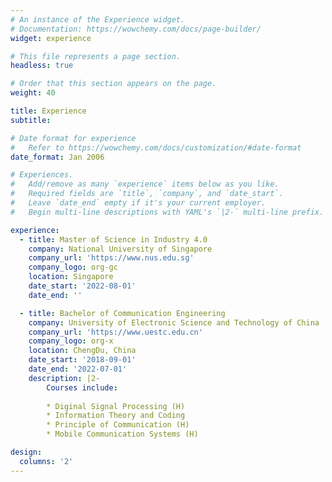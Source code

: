 ```yaml
---
# An instance of the Experience widget.
# Documentation: https://wowchemy.com/docs/page-builder/
widget: experience

# This file represents a page section.
headless: true

# Order that this section appears on the page.
weight: 40

title: Experience
subtitle:

# Date format for experience
#   Refer to https://wowchemy.com/docs/customization/#date-format
date_format: Jan 2006

# Experiences.
#   Add/remove as many `experience` items below as you like.
#   Required fields are `title`, `company`, and `date_start`.
#   Leave `date_end` empty if it's your current employer.
#   Begin multi-line descriptions with YAML's `|2-` multi-line prefix.

experience:
  - title: Master of Science in Industry 4.0
    company: National University of Singapore
    company_url: 'https://www.nus.edu.sg'
    company_logo: org-gc
    location: Singapore
    date_start: '2022-08-01'
    date_end: ''

  - title: Bachelor of Communication Engineering
    company: University of Electronic Science and Technology of China
    company_url: 'https://www.uestc.edu.cn'
    company_logo: org-x
    location: ChengDu, China
    date_start: '2018-09-01'
    date_end: '2022-07-01'
    description: |2-
        Courses include:
        
        * Diginal Signal Processing (H)
        * Information Theory and Coding
        * Principle of Communication (H)
        * Mobile Communication Systems (H)

design:
  columns: '2'
---
```


